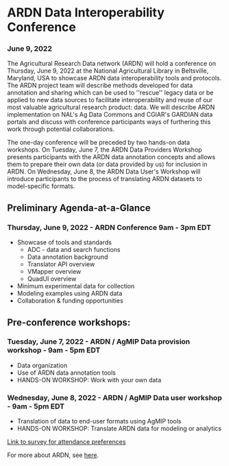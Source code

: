 # ARDN Data Interoperability Conference 
### June 9, 2022

The Agricultural Research Data network (ARDN) will hold a conference on Thursday, June 9, 2022 at the National Agricultural Library in Beltsville, Maryland, USA to showcase ARDN data interoperability tools and protocols. The ARDN project team will describe methods developed for data annotation and sharing which can be used to ''rescue'' legacy data or be applied to new data sources to facilitate interoperability and reuse of our most valuable agricultural research product: data. We will describe ARDN implementation on NAL's Ag Data Commons and CGIAR's GARDIAN data portals and discuss with conference participants ways of furthering this work through potential collaborations.

The one-day conference will be preceded by two hands-on data workshops. On Tuesday, June 7, the ARDN Data Providers Workshop presents participants with the ARDN data annotation concepts and allows them to prepare their own data (or data provided by us) for inclusion in ARDN. On Wednesday, June 8, the ARDN Data User's Workshop will introduce participants to the process of translating ARDN datasets to model-specific formats. 



## Preliminary Agenda-at-a-Glance

### Thursday, June 9, 2022 - ARDN Conference 9am - 3pm EDT
- Showcase of tools and standards
  - ADC - data and search functions
  - Data annotation background
  - Translator API overview
  - VMapper overview
  - QuadUI overview
- Minimum experimental data for collection
- Modeling examples using ARDN data
- Collaboration & funding opportunities

## Pre-conference workshops:

### Tuesday, June 7, 2022 - ARDN / AgMIP Data provision workshop - 9am - 5pm EDT
- Data organization
- Use of ARDN data annotation tools
- HANDS-ON WORKSHOP: Work with your own data

### Wednesday, June 8, 2022 - ARDN / AgMIP Data user workshop - 9am - 5pm EDT
- Translation of data to end-user formats using AgMIP tools
- HANDS-ON WORKSHOP: Translate ARDN data for modeling or analytics


[Link to survey for attendance preferences](https://docs.google.com/forms/d/e/1FAIpQLSfiYT-NPrM0MDGsbsp0MgYI_mIWdsNNwPGLYVCMTmNdwC2JoQ/viewform?usp=sf_link)

For more about ARDN, see [here](https://agmip.github.io/ARDN/).
 
